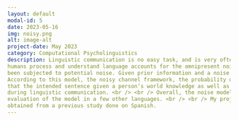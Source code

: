 ```yaml
---
layout: default
modal-id: 5
date: 2023-05-16
img: noisy.png
alt: image-alt
project-date: May 2023
category: Computational Psycholinguistics
description: Linguistic communication is no easy task, and is very often subject to noise. Indeed, speakers can make errors or introduce ambiguity, and our environment can introduce other sounds which might make it difficult to comprehend one another. Nonetheless, people can generally understand each other easily, therefore suggesting that the way 
humans process and understand language accounts for the omnipresent noise in our lives. As such, one can make inferences about the speaker’s intended meaning when utterances have
been subjected to potential noise. Given prior information and a noise model, that is, what they know about the world, people can make inferences to understand what they perceive.
According to this model, the noisy channel framework, the probability of the perceived sentence being interpreted as the intended sentence is proportional to the prior probability 
that the intended sentence given a person’s world knowledge as well as the probability that the intended sentence could have been mistakenly transformed to the perceived sentence
during linguistic communication. <br /> <br /> Overall, the noise model has been studied extensively in English, and recent studies have started looking into the application and 
evaluation of the model in a few other languages. <br /> <br /> My project focuses on evaluating the noisy channel framework in a new language, French, and replicates the results 
obtained from a previous study done on Spanish.
---
```


